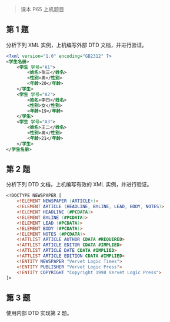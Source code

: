 > 课本 P65 上机题目



## 第 1 题

分析下列 XML 实例，上机编写外部 DTD 文档，并进行验证。

```xml
<?xml version="1.0" encoding="GB2312" ?>
<学生名册>
    <学生 学号="A1">
        <姓名>张三</姓名>
        <性别>男</性别>
        <年龄>20</年龄>
    </学生>
    <学生 学号="A2">
        <姓名>李四</姓名>
        <性别>女</性别>
        <年龄>19</年龄>
    </学生>
    <学生 学号="A3">
        <姓名>王二</姓名>
        <性别>男</性别>
        <年龄>21</年龄>
    </学生>
</学生名册>
```



## 第 2 题

分析下列 DTD 文档，上机编写有效的 XML 实例，并进行验证。

```dtd
<!DOCTYPE NEWSPAPER [
	<!ELEMENT NEWSPAPER (ARTICLE+)>
	<!ELEMENT ARTICLE (HEADLINE, BYLINE, LEAD, BODY, NOTES)>
	<!ELEMENT HEADLINE (#PCDATA)>
	<!ELEMENT BYLINE (#PCDATA)>
	<!ELEMENT LEAD (#PCDATA)>
	<!ELEMENT BODY (#PCDATA)>
	<!ELEMENT NOTES (#PCDATA)>
	<!ATTLIST ARTICLE AUTHOR CDATA #REQUIRED>
	<!ATTLIST ARTICLE EDITOR CDATA #IMPLIED>
	<!ATTLIST ARTICLE DATE CDATA #IMPLIED>
	<!ATTLIST ARTICLE EDITION CDATA #IMPLIED>
	<!ENTITY NEWSPAPER "Vervet Logic Times">
	<!ENTITY PUBLISHER "Vervet Logic Press">
	<!ENTITY COPYRIGHT "Copyright 1998 Vervet Logic Press">
]>
```



## 第 3 题

使用内部 DTD 实现第 2 题。
